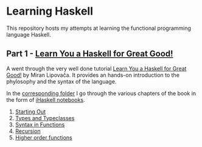 # Learning Haskell

This repository hosts my attempts at learning the functional programming language Haskell.

## Part 1 - [Learn You a Haskell for Great Good!](http://learnyouahaskell.com/)
A went through the very well done tutorial [Learn You a Haskell for Great Good!](http://learnyouahaskell.com/) by Miran Lipovača. It provides an hands-on introduction to the phylosophy and the syntax of the language.

In the [corresponding folder](./learn_you_a_haskell_for_great_good) I go through the various chapters of the book in the form of [iHaskell notebooks](https://github.com/gibiansky/IHaskell).

1. [Starting Out](./learn_you_a_haskell_for_great_good/01_Starting_Out.ipynb)
2. [Types and Typeclasses](./learn_you_a_haskell_for_great_good/02_Types_and_Typeclasses.ipynb)
3. [Syntax in Functions](./learn_you_a_haskell_for_great_good/03_Syntax_in_Functions.ipynb)
4. [Recursion](./learn_you_a_haskell_for_great_good/04_Recursion.ipynb)
5. [Higher order functions](./learn_you_a_haskell_for_great_good/05_Higher_order_functions.ipynb)